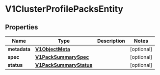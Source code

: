 # V1ClusterProfilePacksEntity

## Properties
Name | Type | Description | Notes
------------ | ------------- | ------------- | -------------
**metadata** | [**V1ObjectMeta**](V1ObjectMeta.md) |  |  [optional]
**spec** | [**V1PackSummarySpec**](V1PackSummarySpec.md) |  |  [optional]
**status** | [**V1PackSummaryStatus**](V1PackSummaryStatus.md) |  |  [optional]
